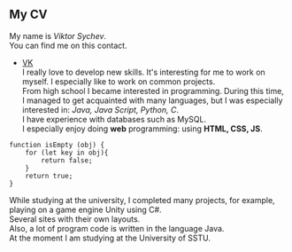 My CV
---
My name is *Viktor Sychev*.  
You can find me on this contact.
- [VK](https://vk.com/viktors01)  
I really love to develop new skills. It's interesting for me to work on myself. I especially like to work on common projects.  
From high school I became interested in programming. During this time, I managed to get acquainted with many languages, but I was especially interested in: *Java, Java Script, Python, C*.  
I have experience with databases such as MySQL.  
I especially enjoy doing **web** programming: using **HTML, CSS, JS**.  

```
function isEmpty (obj) {
    for (let key in obj){
        return false;
    }
    return true;
}
```  
While studying at the university, I completed many projects, for example, playing on a game engine Unity using C#.  
Several sites with their own layouts.  
Also, a lot of program code is written in the language Java.  
At the moment I am studying at the University of SSTU. 
